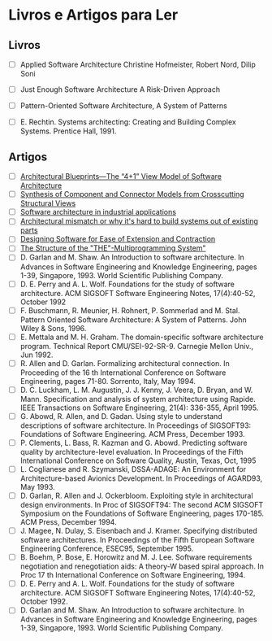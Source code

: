 # Livros e Artigos para Ler

## Livros

- [ ] Applied Software Architecture Christine Hofmeister, Robert Nord, Dilip Soni
- [ ] Just Enough Software Architecture A Risk-Driven Approach
- [ ] Pattern-Oriented Software Architecture, A System of Patterns
- [ ] E. Rechtin. Systems architecting: Creating and Building Complex Systems. Prentice Hall, 1991. 


## Artigos

- [ ] [Architectural Blueprints—The “4+1” View Model of Software Architecture](https://www.diva-portal.org/smash/get/diva2:837867/FULLTEXT01.pdf)
- [ ] [Synthesis of Component and Connector Models from Crosscutting Structural Views](https://sci-hub.se/10.1145/2491411.2491414)
- [ ] [Software architecture in industrial applications](https://dl.acm.org/doi/10.1145/225014.225033)
- [ ] [Architectural mismatch or why it's hard to build systems out of existing parts](https://dl.acm.org/doi/10.1145/225014.225031)
- [ ] [Designing Software for Ease of Extension and Contraction](https://www.semanticscholar.org/paper/Designing-Software-for-Ease-of-Extension-and-Parnas/08d16c28d15fdab9455685d222eee67a79b7931c)
- [ ] [The Structure of the "THE"-Multiprogramming System"](https://dl.acm.org/doi/10.1145/363095.363143)
- [ ] D. Garlan and M. Shaw. An Introduction to software architecture. In Advances in Software Engineering and Knowledge Engineering, pages 1-39, Singapore, 1993. World Scientific Publishing Company.
- [ ] D. E. Perry and A. L. Wolf. Foundations for the study of software architecture. ACM SIGSOFT Software Engineering Notes, 17(4):40-52, October 1992
- [ ] F. Buschmann, R. Meunier, H. Rohnert, P. Sommerlad and M. Stal. Pattern Oriented Software Architecture: A System of Patterns. John Wiley & Sons, 1996.
- [ ] E. Mettala and M. H. Graham. The domain-specific software architecture program. Technical Report CMU/SEI-92-SR-9. Carnegie Mellon Univ., Jun 1992.
- [ ] R. Allen and D. Garlan. Formalizing architectural connection. In Proceeding of the 16 th International Conference on Software Engineering, pages 71-80. Sorrento, Italy, May 1994.
- [ ] D. C. Luckham, L. M. Augustin, J. J. Kenny, J. Veera, D. Bryan, and W. Mann. Specification and analysis of system architecture using Rapide. IEEE Transactions on Software Engineering, 21(4): 336-355, April 1995.
- [ ] G. Abowd, R. Allen, and D. Gadan. Using style to understand descriptions of software architecture. In Proceedings of SIGSOFT93: Foundations of Software Engineering. ACM Press, December 1993. 
- [ ] P. Clements, L. Bass, R. Kazman and G. Abowd. Predicting software quality by architecture-level evaluation. In Proceedings of the Fifth International Conference on Software Quality, Austin, Texas, Oct, 1995
- [ ] L. Coglianese and R. Szymanski, DSSA-ADAGE: An Environment for Architecture-based Avionics Development. In Proceedings of AGARD93, May 1993.
- [ ] D. Garlan, R. Allen and J. Ockerbloom. Exploiting style in architectural design environments. In Proc of SIGSOFT94: The second ACM SIGSOFT Symposium on the Foundations of Software Engineering, pages 170-185. ACM Press, December 1994. 
- [ ] J. Magee, N. Dulay, S. Eisenbach and J. Kramer. Specifying distributed software architectures. In Proceedings of the Fifth European Software Engineering Conference, ESEC95, September 1995.
- [ ] B. Boehm, P. Bose, E. Horowitz and M. J. Lee. Software requirements negotiation and renegotiation aids: A theory-W based spiral approach. In Proc 17 th International Conference on Software Engineering, 1994. 
- [ ] D. E. Perry and A. L. Wolf. Foundations for the study of software architecture. ACM SIGSOFT Software Engineering Notes, 17(4):40-52, October 1992. 
- [ ] D. Garlan and M. Shaw. An Introduction to software architecture. In Advances in Software Engineering and Knowledge Engineering, pages 1-39, Singapore, 1993. World Scientific Publishing Company. 
